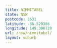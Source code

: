 ```yaml
---
title: NIMMITABEL
state: NSW
postcode: 2631
latitude: -36.529386
longitude: 149.306729
url: /nsw/nimmitabel/
layout: suburb
---
```

